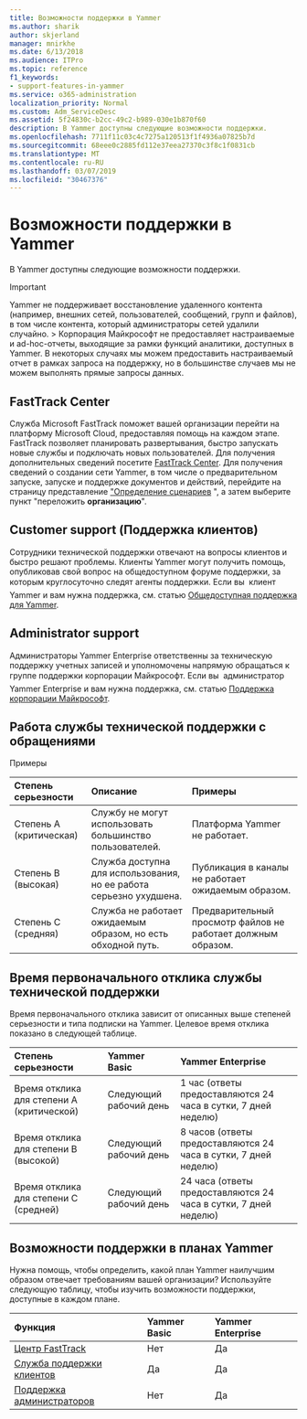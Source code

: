 ```yaml
---
title: Возможности поддержки в Yammer
ms.author: sharik
author: skjerland
manager: mnirkhe
ms.date: 6/13/2018
ms.audience: ITPro
ms.topic: reference
f1_keywords:
- support-features-in-yammer
ms.service: o365-administration
localization_priority: Normal
ms.custom: Adm_ServiceDesc
ms.assetid: 5f24830c-b2cc-49c2-b989-030e1b870f60
description: В Yammer доступны следующие возможности поддержки.
ms.openlocfilehash: 7711f11c03c4c7275a120513f1f4936a07825b7d
ms.sourcegitcommit: 68eee0c2885fd112e37eea27370c3f8c1f0831cb
ms.translationtype: MT
ms.contentlocale: ru-RU
ms.lasthandoff: 03/07/2019
ms.locfileid: "30467376"
---
```

# <a name="support-features-in-yammer"></a>Возможности поддержки в Yammer

В Yammer доступны следующие возможности поддержки.
  
> [!IMPORTANT]
> Yammer не поддерживает восстановление удаленного контента (например, внешних сетей, пользователей, сообщений, групп и файлов), в том числе контента, который администраторы сетей удалили случайно. > Корпорация Майкрософт не предоставляет настраиваемые и ad-hoc-отчеты, выходящие за рамки функций аналитики, доступных в Yammer. В некоторых случаях мы можем предоставить настраиваемый отчет в рамках запроса на поддержку, но в большинстве случаев мы не можем выполнять прямые запросы данных. 
  
## <a name="fasttrack-center"></a>FastTrack Center
<a name="bkmk_FastTrackCenter"> </a>

Служба Microsoft FastTrack поможет вашей организации перейти на платформу Microsoft Cloud, предоставляя помощь на каждом этапе. FastTrack позволяет планировать развертывания, быстро запускать новые службы и подключать новых пользователей. Для получения дополнительных сведений посетите [FastTrack Center](https://go.microsoft.com/fwlink/?LinkID=518597&amp;clcid=0x409). Для получения сведений о создании сети Yammer, в том числе о предварительном запуске, запуске и поддержке документов и действий, перейдите на страницу представление ["Определение сценариев](https://fasttrack.microsoft.com/office/envision/identify-scenarios) ", а затем выберите пункт "переложить **организацию**".
  
## <a name="customer-support"></a>Customer support (Поддержка клиентов)
<a name="BKMK_Customersupport"> </a>

Сотрудники технической поддержки отвечают на вопросы клиентов и быстро решают проблемы. Клиенты Yammer могут получить помощь, опубликовав свой вопрос на общедоступном форуме поддержки, за которым круглосуточно следят агенты поддержки. Если вы  клиент Yammer и вам нужна поддержка, см. статью [Общедоступная поддержка для Yammer](https://go.microsoft.com/fwlink/p/?LinkId=330921).
  
## <a name="administrator-support"></a>Administrator support
<a name="BKMK_Administratorsupport"> </a>

Администраторы Yammer Enterprise ответственны за техническую поддержку учетных записей и уполномочены напрямую обращаться к группе поддержки корпорации Майкрософт. Если вы  администратор Yammer Enterprise и вам нужна поддержка, см. статью [Поддержка корпорации Майкрософт](https://go.microsoft.com/fwlink/p/?LinkId=330922).
  
## <a name="technical-support-case-handling"></a>Работа службы технической поддержки с обращениями
<a name="BKMK_Administratorsupport"> </a>

Примеры 
  
|**Степень серьезности**|**Описание**|**Примеры**|
|:-----|:-----|:-----|
|Степень А (критическая)  <br/> |Службу не могут использовать большинство пользователей.  <br/> |Платформа Yammer не работает.  <br/> |
|Степень B (высокая)  <br/> |Служба доступна для использования, но ее работа серьезно ухудшена.  <br/> |Публикация в каналы не работает ожидаемым образом.  <br/> |
|Степень C (средняя)  <br/> |Служба не работает ожидаемым образом, но есть обходной путь.  <br/> |Предварительный просмотр файлов не работает должным образом.  <br/> |
   
## <a name="technical-support-initial-response-times"></a>Время первоначального отклика службы технической поддержки
<a name="BKMK_Administratorsupport"> </a>

Время первоначального отклика зависит от описанных выше степеней серьезности и типа подписки на Yammer. Целевое время отклика показано в следующей таблице.
  
|**Степень серьезности**|**Yammer Basic**|**Yammer Enterprise**|
|:-----|:-----|:-----|
|Время отклика для степени A (критической)  <br/> |Следующий рабочий день  <br/> |1 час (ответы предоставляются 24 часа в сутки, 7 дней неделю)  <br/> |
|Время отклика для степени B (высокой)  <br/> |Следующий рабочий день  <br/> |8 часов (ответы предоставляются 24 часа в сутки, 7 дней неделю)  <br/> |
|Время отклика для степени C (средней)  <br/> |Следующий рабочий день  <br/> |24 часа (ответы предоставляются 24 часа в сутки, 7 дней неделю)  <br/> |
   
## <a name="support-features-across-yammer-plans"></a>Возможности поддержки в планах Yammer
<a name="BKMK_Administratorsupport"> </a>

Нужна помощь, чтобы определить, какой план Yammer наилучшим образом отвечает требованиям вашей организации? Используйте следующую таблицу, чтобы изучить возможности поддержки, доступные в каждом плане.
  
|**Функция**|**Yammer Basic**|**Yammer Enterprise**|
|:-----|:-----|:-----|
|[Центр FastTrack](https://go.microsoft.com/fwlink/?LinkID=518597&amp;clcid=0x409) <br/> |Нет  <br/> |Да  <br/> |
|[Служба поддержки клиентов](support-features-in-yammer.md#customer-support) <br/> |Да  <br/> |Да  <br/> |
|[Поддержка администраторов](support-features-in-yammer.md#administrator-support) <br/> |Нет  <br/> |Да  <br/> |
   

